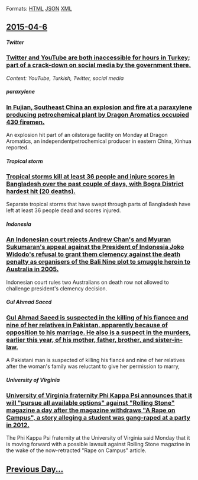 
Formats: [HTML](2015/04/6/index.html)  [JSON](2015/04/6/index.json)  [XML](2015/04/6/index.xml)  

## [2015-04-6](/news/2015/04/6/index.md)

##### Twitter
### [Twitter and YouTube are both inaccessible for hours in Turkey; part of a crack-down on social media by the government there. ](/news/2015/04/6/twitter-and-youtube-are-both-inaccessible-for-hours-in-turkey-part-of-a-crack-down-on-social-media-by-the-government-there.md)
_Context: YouTube, Turkish, Twitter, social media_

##### paraxylene
### [ In Fujian, Southeast China an explosion and fire at a paraxylene producing petrochemical plant by Dragon Aromatics occupied 430 firemen. ](/news/2015/04/6/in-fujian-southeast-china-an-explosion-and-fire-at-a-paraxylene-producing-petrochemical-plant-by-dragon-aromatics-occupied-430-firemen.md)
An explosion hit part of an oilstorage facility on Monday at Dragon Aromatics, an independentpetrochemical producer in eastern China, Xinhua reported.

##### Tropical storm
### [Tropical storms kill at least 36 people and injure scores in Bangladesh over the past couple of days, with Bogra District hardest hit (20 deaths). ](/news/2015/04/6/tropical-storms-kill-at-least-36-people-and-injure-scores-in-bangladesh-over-the-past-couple-of-days-with-bogra-district-hardest-hit-20-de.md)
Separate tropical storms that have swept through parts of Bangladesh have left at least 36 people dead and scores injured.

##### Indonesia
### [An Indonesian court rejects Andrew Chan's and Myuran Sukumaran's appeal against the President of Indonesia Joko Widodo's refusal to grant them clemency against the death penalty as organisers of the Bali Nine plot to smuggle heroin to Australia in 2005. ](/news/2015/04/6/an-indonesian-court-rejects-andrew-chan-s-and-myuran-sukumaran-s-appeal-against-the-president-of-indonesia-joko-widodo-s-refusal-to-grant-th.md)
Indonesian court rules two Australians on death row not allowed to challenge president&#039;s clemency decision.

##### Gul Ahmad Saeed
### [Gul Ahmad Saeed is suspected in the killing of his fiancee and nine of her relatives in Pakistan, apparently because of opposition to his marriage. He also is a suspect in the murders, earlier this year, of his mother, father, brother, and sister-in-law. ](/news/2015/04/6/gul-ahmad-saeed-is-suspected-in-the-killing-of-his-fiancee-and-nine-of-her-relatives-in-pakistan-apparently-because-of-opposition-to-his-ma.md)
A Pakistani man is suspected of killing his fiancé and nine of her relatives after the woman&#x27;s family was reluctant to give her permission to marry,

##### University of Virginia
### [University of Virginia fraternity Phi Kappa Psi announces that it will "pursue all available options" against "Rolling Stone" magazine a day after the magazine withdraws "A Rape on Campus", a story alleging a student was gang-raped at a party in 2012. ](/news/2015/04/6/university-of-virginia-fraternity-phi-kappa-psi-announces-that-it-will-pursue-all-available-options-against-rolling-stone-magazine-a-day.md)
The Phi Kappa Psi fraternity at the University of Virginia said Monday that it is moving forward with a possible lawsuit against Rolling Stone magazine in the wake of the now-retracted &quot;Rape on Campus&quot; article. 

## [Previous Day...](/news/2015/04/5/index.md)

